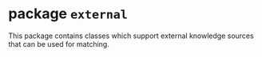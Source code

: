 # package `external`
This package contains classes which support external knowledge sources that can be used for matching.